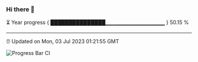 ### Hi there 👋

⏳ Year progress { ███████████████▁▁▁▁▁▁▁▁▁▁▁▁▁▁▁ } 50.15 %

---

⏰ Updated on Mon, 03 Jul 2023 01:21:55 GMT

![Progress Bar CI](https://github.com/JuvenileQ/Progress-Bar-CI/workflows/main/badge.svg)
